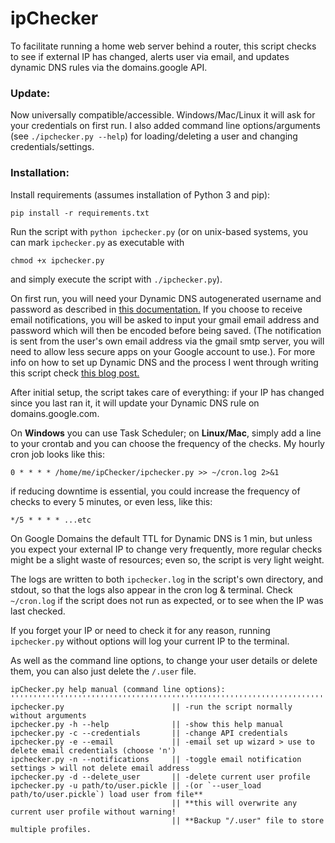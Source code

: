 # ipChecker
To facilitate running a home web server behind a router, this script checks to see if external IP has changed, alerts user via email, and updates dynamic DNS rules via the domains.google API.

### Update:
Now universally compatible/accessible. Windows/Mac/Linux it will ask for your credentials on first run. I also added command line options/arguments (see `./ipchecker.py --help`) for loading/deleting a user and changing credentials/settings.

### Installation:

Install requirements (assumes installation of Python 3 and pip):

`pip install -r requirements.txt`

Run the script with `python ipchecker.py` (or on unix-based systems, you can mark `ipchecker.py` as executable with 

`chmod +x ipchecker.py`

and simply execute the script with `./ipchecker.py`).

On first run, you will need your Dynamic DNS autogenerated username and password as described in [this documentation.](https://support.google.com/domains/answer/6147083?hl=en-CA) If you choose to receive email notifications, you will be asked to input your gmail email address and password which will then be encoded before being saved. (The notification is sent from the user's own email address via the gmail smtp server, you will need to allow less secure apps on your Google account to use.). For more info on how to set up Dynamic DNS and the process I went through writing this script check [this blog post.](https://mjfullstack.medium.com/running-a-home-web-server-without-a-static-ip-using-google-domains-python-saves-the-day-246570b26d88)

After initial setup, the script takes care of everything: if your IP has changed since you last ran it, it will update your Dynamic DNS rule on domains.google.com.

On **Windows** you can use Task Scheduler; on **Linux/Mac**, simply add a line to your crontab and you can choose the frequency of the checks. My hourly cron job looks like this:

`0 * * * * /home/me/ipChecker/ipchecker.py >> ~/cron.log 2>&1`

if reducing downtime is essential, you could increase the frequency of checks to every 5 minutes, or even less, like this:

`*/5 * * * * ...etc`

On Google Domains the default TTL for Dynamic DNS is 1 min, but unless you expect your external IP to change very frequently, more regular checks might be a slight waste of resources; even so, the script is very light weight.

The logs are written to both `ipchecker.log` in the script's own directory, and stdout, so that the logs also appear in the cron log & terminal. Check `~/cron.log` if the script does not run as expected, or to see when the IP was last checked.

If you forget your IP or need to check it for any reason, running `ipchecker.py` without options will log your current IP to the terminal. 

As well as the command line options, to change your user details or delete them, you can also just delete the `/.user` file.

    ipChecker.py help manual (command line options):
    ''''''''''''''''''''''''''''''''''''''''''''''''''''''''''''''''''''''''''''''''''''''''''''''''''''''''''
    ipchecker.py                        || -run the script normally without arguments
    ipchecker.py -h --help              || -show this help manual
    ipchecker.py -c --credentials       || -change API credentials
    ipchecker.py -e --email             || -email set up wizard > use to delete email credentials (choose 'n')
    ipchecker.py -n --notifications     || -toggle email notification settings > will not delete email address
    ipchecker.py -d --delete_user       || -delete current user profile
    ipchecker.py -u path/to/user.pickle || -(or `--user_load path/to/user.pickle`) load user from file**
                                        || **this will overwrite any current user profile without warning!
                                        || **Backup "/.user" file to store multiple profiles.

